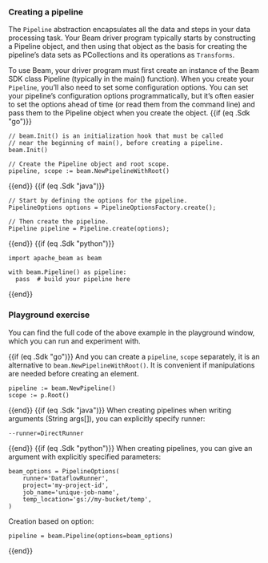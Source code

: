<!--
Licensed under the Apache License, Version 2.0 (the "License");
you may not use this file except in compliance with the License.
You may obtain a copy of the License at

http://www.apache.org/licenses/LICENSE-2.0

Unless required by applicable law or agreed to in writing, software
distributed under the License is distributed on an "AS IS" BASIS,
WITHOUT WARRANTIES OR CONDITIONS OF ANY KIND, either express or implied.
See the License for the specific language governing permissions and
limitations under the License.
-->
### Creating a pipeline

The `Pipeline` abstraction encapsulates all the data and steps in your data processing task. Your Beam driver program typically starts by constructing a Pipeline object, and then using that object as the basis for creating the pipeline’s data sets as PCollections and its operations as `Transforms`.

To use Beam, your driver program must first create an instance of the Beam SDK class Pipeline (typically in the main() function). When you create your `Pipeline`, you’ll also need to set some configuration options. You can set your pipeline’s configuration options programmatically, but it’s often easier to set the options ahead of time (or read them from the command line) and pass them to the Pipeline object when you create the object.
{{if (eq .Sdk "go")}}
```
// beam.Init() is an initialization hook that must be called
// near the beginning of main(), before creating a pipeline.
beam.Init()

// Create the Pipeline object and root scope.
pipeline, scope := beam.NewPipelineWithRoot()
```
{{end}}
{{if (eq .Sdk "java")}}
```
// Start by defining the options for the pipeline.
PipelineOptions options = PipelineOptionsFactory.create();

// Then create the pipeline.
Pipeline pipeline = Pipeline.create(options);
```
{{end}}
{{if (eq .Sdk "python")}}
```
import apache_beam as beam

with beam.Pipeline() as pipeline:
  pass  # build your pipeline here
```
{{end}}
### Playground exercise

You can find the full code of the above example in the playground window, which you can run and experiment with.

{{if (eq .Sdk "go")}}
And you can create a `pipeline`, `scope` separately, it is an alternative to `beam.NewPipelineWithRoot()`. It is convenient if manipulations are needed before creating an element.

```
pipeline := beam.NewPipeline()
scope := p.Root()
```
{{end}}
{{if (eq .Sdk "java")}}
When creating pipelines when writing arguments (String args[]), you can explicitly specify runner:

```
--runner=DirectRunner
```
{{end}}
{{if (eq .Sdk "python")}}
When creating pipelines, you can give an argument with explicitly specified parameters:

```
beam_options = PipelineOptions(
    runner='DataflowRunner',
    project='my-project-id',
    job_name='unique-job-name',
    temp_location='gs://my-bucket/temp',
)
```

Creation based on option:

```
pipeline = beam.Pipeline(options=beam_options)
```
{{end}}